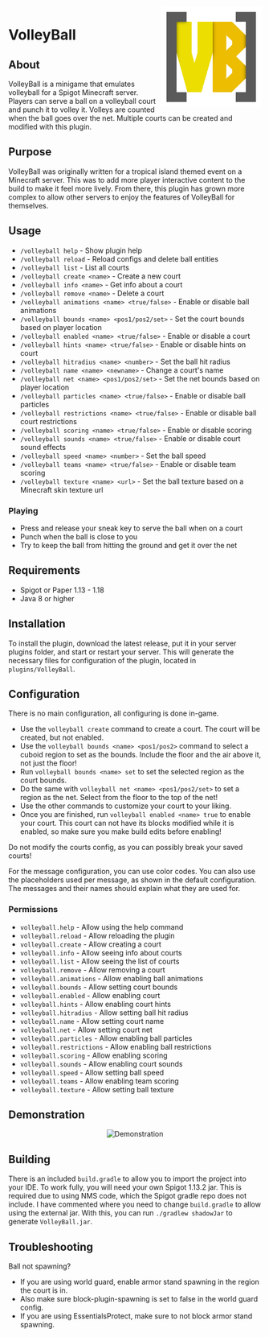 <img src="img/Logo.png" align="right" alt="Logo" title="Logo" width="200" height="200" />

# VolleyBall

## About
VolleyBall is a minigame that emulates volleyball for a Spigot Minecraft server. Players can serve a ball on a volleyball court and punch it to volley it. Volleys are counted when the ball goes over the net. Multiple courts can be created and modified with this plugin.

## Purpose
VolleyBall was originally written for a tropical island themed event on a Minecraft server. This was to add more player interactive content to the build to make it feel more lively. From there, this plugin has grown more complex to allow other servers to enjoy the features of VolleyBall for themselves.

## Usage
- `/volleyball help` - Show plugin help
- `/volleyball reload` - Reload configs and delete ball entities
- `/volleyball list` - List all courts
- `/volleyball create <name>` - Create a new court
- `/volleyball info <name>` - Get info about a court
- `/volleyball remove <name>` - Delete a court
- `/volleyball animations <name> <true/false>` - Enable or disable ball animations
- `/volleyball bounds <name> <pos1/pos2/set>` - Set the court bounds based on player location
- `/volleyball enabled <name> <true/false>` - Enable or disable a court
- `/volleyball hints <name> <true/false>` - Enable or disable hints on court
- `/volleyball hitradius <name> <number>` - Set the ball hit radius
- `/volleyball name <name> <newname>` - Change a court's name
- `/volleyball net <name> <pos1/pos2/set>` - Set the net bounds based on player location
- `/volleyball particles <name> <true/false>` - Enable or disable ball particles
- `/volleyball restrictions <name> <true/false>` - Enable or disable ball court restrictions
- `/volleyball scoring <name> <true/false>` - Enable or disable scoring
- `/volleyball sounds <name> <true/false>` - Enable or disable court sound effects
- `/volleyball speed <name> <number>` - Set the ball speed
- `/volleyball teams <name> <true/false>` - Enable or disable team scoring
- `/volleyball texture <name> <url>` - Set the ball texture based on a Minecraft skin texture url

### Playing
- Press and release your sneak key to serve the ball when on a court
- Punch when the ball is close to you
- Try to keep the ball from hitting the ground and get it over the net

## Requirements
- Spigot or Paper 1.13 - 1.18
- Java 8 or higher

## Installation
To install the plugin, download the latest release, put it in your server plugins folder, and start or restart your server. This will generate the necessary files for configuration of the plugin, located in `plugins/VolleyBall`.

## Configuration
There is no main configuration, all configuring is done in-game.

- Use the `volleyball create` command to create a court. The court will be created, but not enabled.
- Use the `volleyball bounds <name> <pos1/pos2>` command to select a cuboid region to set as the bounds. Include the floor and the air above it, not just the floor!
- Run `volleyball bounds <name> set` to set the selected region as the court bounds.
- Do the same with `volleyball net <name> <pos1/pos2/set>` to set a region as the net. Select from the floor to the top of the net!
- Use the other commands to customize your court to your liking.
- Once you are finished, run `volleyball enabled <name> true` to enable your court. This court can not have its blocks modified while it is enabled, so make sure you make build edits before enabling!

Do not modify the courts config, as you can possibly break your saved courts!

For the message configuration, you can use color codes. You can also use the placeholders used per message, as shown in the default configuration. The messages and their names should explain what they are used for.

### Permissions
- `volleyball.help` - Allow using the help command
- `volleyball.reload` - Allow reloading the plugin
- `volleyball.create` - Allow creating a court
- `volleyball.info` - Allow seeing info about courts
- `volleyball.list` - Allow seeing the list of courts
- `volleyball.remove` - Allow removing a court
- `volleyball.animations` - Allow enabling ball animations
- `volleyball.bounds` - Allow setting court bounds
- `volleyball.enabled` - Allow enabling court
- `volleyball.hints` - Allow enabling court hints
- `volleyball.hitradius` - Allow setting ball hit radius
- `volleyball.name` - Allow setting court name
- `volleyball.net` - Allow setting court net
- `volleyball.particles` - Allow enabling ball particles
- `volleyball.restrictions` - Allow enabling ball restrictions
- `volleyball.scoring` - Allow enabling scoring
- `volleyball.sounds` - Allow enabling court sounds
- `volleyball.speed` - Allow setting ball speed
- `volleyball.teams` - Allow enabling team scoring
- `volleyball.texture` - Allow setting ball texture

## Demonstration

<div align="center" ><img src="img/demo.gif" alt="Demonstration" title="Demonstration" /></div>

## Building
There is an included `build.gradle` to allow you to import the project into your IDE. To work fully, you will need your own Spigot 1.13.2 jar. This is required due to using NMS code, which the Spigot gradle repo does not include. I have commented where you need to change `build.gradle` to allow using the external jar. With this, you can run `./gradlew shadowJar` to generate `VolleyBall.jar`.

## Troubleshooting
Ball not spawning?
- If you are using world guard, enable armor stand spawning in the region the court is in. 
- Also make sure block-plugin-spawning is set to false in the world guard config. 
- If you are using EssentialsProtect, make sure to not block armor stand spawning.
